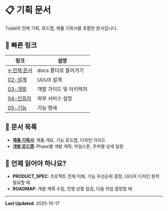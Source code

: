 # 📋 기획 문서

Todal의 전체 기획, 로드맵, 제품 기획서를 포함한 문서입니다.

## 🔗 빠른 링크

| 링크 | 설명 |
| --- | --- |
| [←전체 문서](../README.md) | docs 폴더로 돌아가기 |
| [02-설계](../02-design/) | UI/UX 설계 |
| [03-개발](../03-development/) | 개발 가이드 및 아키텍처 |
| [04-인프라](../04-infrastructure/) | 외부 서비스 설정 |
| [05-기능](../05-features/) | 기능 명세 |

## 📑 문서 목록

- **[제품 기획서](./PRODUCT_SPEC.md)**: 제품 개요, 기능 로드맵, 디자인 가이드
- **[개발 로드맵](./ROADMAP.md)**: Phase별 개발 계획, 마일스톤, 주차별 상세 일정

## 🎯 언제 읽어야 하나요?

- **PRODUCT_SPEC**: 프로젝트 전체 이해, 기능 우선순위 결정, UI/UX 디자인 원칙 필요할 때
- **ROADMAP**: 개발 계획 수립, 진행 상황 점검, 다음 작업 결정할 때

---

**Last Updated**: 2025-10-17
